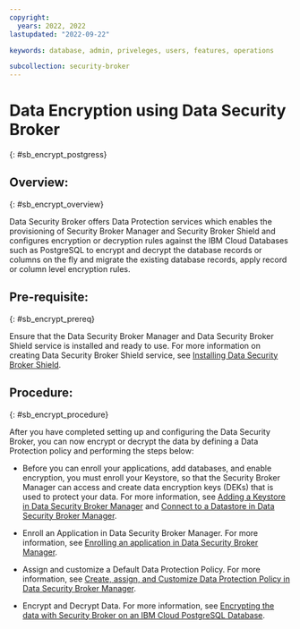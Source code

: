 ```yaml
---
copyright:
  years: 2022, 2022
lastupdated: "2022-09-22"

keywords: database, admin, priveleges, users, features, operations

subcollection: security-broker
---
```


# Data Encryption using Data Security Broker
{: #sb_encrypt_postgress}

## Overview:
{: #sb_encrypt_overview}

Data Security Broker offers Data Protection services which enables the
provisioning of Security Broker Manager and Security Broker Shield and
configures encryption or decryption rules against the IBM Cloud
Databases such as PostgreSQL to encrypt and decrypt the database records
or columns on the fly and migrate the existing database records,
apply record or column level encryption rules.

## Pre-requisite:
{: #sb_encrypt_prereq}

Ensure that the Data Security Broker Manager and Data Security Broker
Shield service is installed and ready to use. For more information on
creating Data Security Broker Shield service, see [Installing Data Security Broker Shield](/docs/security-broker/install?topic=sb_install_com). 
 
## Procedure:
{: #sb_encrypt_procedure}

After you have completed setting up and configuring the Data Security
Broker, you can now encrypt or decrypt the data by defining a Data
Protection policy and performing the steps below:

-   Before you can enroll your applications, add databases, and enable
    encryption, you must enroll your Keystore, so that the Security
    Broker Manager can access and create data encryption keys (DEKs)
    that is used to protect your data. For more information, see [Adding a Keystore in Data Security Broker Manager](/docs/security-broker/tutorials?topic=sb_encrypt_data#step2) and [Connect to a Datastore in Data Security Broker Manager](/docs/security-broker/tutorials?topic=sb_encrypt_data#step3).

-   Enroll an Application in Data Security Broker Manager. For more
    information, see [Enrolling an application in Data Security Broker Manager](/docs/security-broker/tutorials?topic=sb_enroll_app).

-   Assign and customize a Default Data Protection Policy. For more
    information, see [Create, assign, and Customize Data Protection Policy in Data Security Broker Manager](/docs/security-broker/tutorials?topic=sb_data_policy).

-   Encrypt and Decrypt Data. For more information, see [Encrypting the data with Security Broker on an IBM Cloud PostgreSQL Database](/docs/security-broker/tutorials?topic=sb_encrypt_data).

